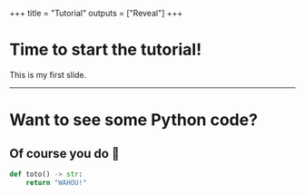 +++
title = "Tutorial"
outputs = ["Reveal"]
+++

# Time to start the tutorial!

This is my first slide.

---

# Want to see some Python code?

## Of course you do 👀

```python
def toto() -> str:
    return "WAHOU!"
```
